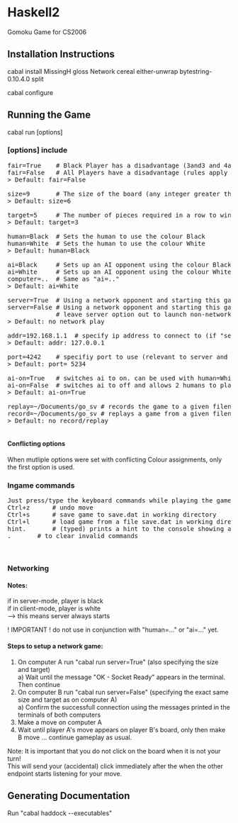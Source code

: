 # Haskell2
Gomoku Game for CS2006  

## Installation Instructions
cabal install MissingH  gloss Network cereal either-unwrap bytestring-0.10.4.0 split

cabal configure  

## Running the Game
cabal run [options]  

### [options] include
<pre>
fair=True    # Black Player has a disadvantage (3and3 and 4and4 rules apply only to them)  
fair=False   # All Players have a disadvantage (rules apply to all)  
> Default: fair=False  

size=9       # The size of the board (any integer greater than 0)  
> Default: size=6  

target=5     # The number of pieces required in a row to win the game (integer less than size)  
> Default: target=3  

human=Black  # Sets the human to use the colour Black  
human=White  # Sets the human to use the colour White  
> Default: human=Black  

ai=Black     # Sets up an AI opponent using the colour Black  
ai=White     # Sets up an AI opponent using the colour White  
computer=..  # Same as "ai=.."  
> Default: ai=White  

server=True  # Using a network opponent and starting this game as the server  
server=False # Using a network opponent and starting this game as the client  
             # leave server option out to launch non-network game  
> Default: no network play

addr=192.168.1.1  # specify ip address to connect to (if "server=False")  
> Default: addr: 127.0.0.1  

port=4242    # specifiy port to use (relevant to server and client)  
> Default: port= 5234  

ai-on=True   # switches ai to on. can be used with human=White/..  
ai-on=False  # switches ai to off and allows 2 humans to play  
> Default: ai-on=True  

replay=~/Documents/go_sv # records the game to a given filename  
record=~/Documents/go_sv # replays a game from a given filename  
> Default: no record/replay  

</pre>
#### Conflicting options
When mutliple options were set with conflicting Colour assignments, only the first option is used.  

### Ingame commands
<pre>
Just press/type the keyboard commands while playing the game.  
Ctrl+z		# undo move
Ctrl+s		# save game to save.dat in working directory
Ctrl+l		# load game from a file save.dat in working directory
hint.		# (typed) prints a hint to the console showing a good next move
.		# to clear invalid commands


</pre>
### Networking
#### Notes:
if in server-mode, player is black  
if in client-mode, player is white  
--> this means server always starts  

! IMPORTANT ! do not use in conjunction with "human=..." or "ai=..." yet.  

#### Steps to setup a network game:
 1. On computer A run "cabal run server=True" (also specifying the size and target)  
   a) Wait until the message "OK - Socket Ready" appears in the terminal. Then continue  
 2. On computer B run "cabal run server=False" (specifying the exact same size and target as on computer A)  
   a) Confirm the successfull connection using the messages printed in the terminals of both computers  
 3. Make a move on computer A  
 4. Wait until player A's move appears on player B's board, only then make B move
   ... continue gameplay as usual.  

Note: It is important that you do not click on the board when it is not your turn!  
      This will send your (accidental) click immediately after the when the other  
      endpoint starts listening for your move.  

## Generating Documentation
Run "cabal haddock --executables"
